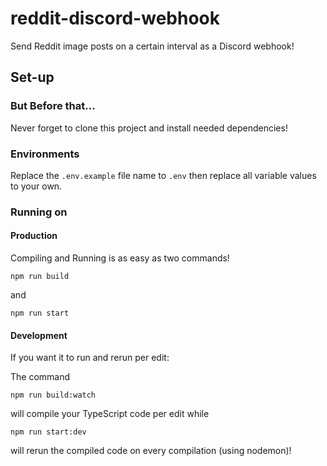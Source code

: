 # reddit-discord-webhook

Send Reddit image posts on a certain interval as a Discord webhook!

## Set-up

### But Before that...

Never forget to clone this project and install needed dependencies!

### Environments

Replace the `.env.example` file name to `.env` then replace all variable values to your own.

### Running on

#### Production

Compiling and Running is as easy as two commands!

```
npm run build
```

and

```
npm run start
```

#### Development

If you want it to run and rerun per edit:

The command

```
npm run build:watch
```

will compile your TypeScript code per edit while

```
npm run start:dev
```

will rerun the compiled code on every compilation (using nodemon)!
